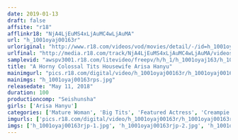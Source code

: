```yaml
---
date: 2019-01-13
draft: false
affsite: "r18"
afflinkr18: "NjA4LjEuMS4xLjAuMC4wLjAuMA"
url: "h_1001oyaj00163r"
urloriginal: "http://www.r18.com/videos/vod/movies/detail/-/id=h_1001oyaj00163r"
urlfinal: "http://media.r18.com/track/NjA4LjEuMS4xLjAuMC4wLjAuMA/videos/vod/movies/detail/-/id=h_1001oyaj00163r"
samplevid: "awspv3001.r18.com/litevideo/freepv/h/h_1/h_1001oyaj163/h_1001oyaj163_dmb_s.mp4"
title: "A Horny Colossal Tits Housewife Arisa Hanyu"
mainimgurl: "pics.r18.com/digital/video/h_1001oyaj00163r/h_1001oyaj00163rps.jpg"
mainimgs: "h_1001oyaj00163rps.jpg"
releasedate: "May 11, 2018"
duration: 100
productioncomp: "Seishunsha"
girls: ['Arisa Hanyu']
categories: ['Mature Woman', 'Big Tits', 'Featured Actress', 'Creampie', 'Masturbation', 'Titty Fuck']
imgurls: ['pics.r18.com/digital/video/h_1001oyaj00163r/h_1001oyaj00163rjp-1.jpg', 'pics.r18.com/digital/video/h_1001oyaj00163r/h_1001oyaj00163rjp-2.jpg', 'pics.r18.com/digital/video/h_1001oyaj00163r/h_1001oyaj00163rjp-3.jpg', 'pics.r18.com/digital/video/h_1001oyaj00163r/h_1001oyaj00163rjp-4.jpg', 'pics.r18.com/digital/video/h_1001oyaj00163r/h_1001oyaj00163rjp-5.jpg', 'pics.r18.com/digital/video/h_1001oyaj00163r/h_1001oyaj00163rjp-6.jpg', 'pics.r18.com/digital/video/h_1001oyaj00163r/h_1001oyaj00163rjp-7.jpg', 'pics.r18.com/digital/video/h_1001oyaj00163r/h_1001oyaj00163rjp-8.jpg', 'pics.r18.com/digital/video/h_1001oyaj00163r/h_1001oyaj00163rjp-9.jpg', 'pics.r18.com/digital/video/h_1001oyaj00163r/h_1001oyaj00163rjp-10.jpg', 'pics.r18.com/digital/video/h_1001oyaj00163r/h_1001oyaj00163rjp-11.jpg', 'pics.r18.com/digital/video/h_1001oyaj00163r/h_1001oyaj00163rjp-12.jpg', 'pics.r18.com/digital/video/h_1001oyaj00163r/h_1001oyaj00163rjp-13.jpg', 'pics.r18.com/digital/video/h_1001oyaj00163r/h_1001oyaj00163rjp-14.jpg', 'pics.r18.com/digital/video/h_1001oyaj00163r/h_1001oyaj00163rjp-15.jpg', 'pics.r18.com/digital/video/h_1001oyaj00163r/h_1001oyaj00163rjp-16.jpg', 'pics.r18.com/digital/video/h_1001oyaj00163r/h_1001oyaj00163rjp-17.jpg', 'pics.r18.com/digital/video/h_1001oyaj00163r/h_1001oyaj00163rjp-18.jpg', 'pics.r18.com/digital/video/h_1001oyaj00163r/h_1001oyaj00163rjp-19.jpg', 'pics.r18.com/digital/video/h_1001oyaj00163r/h_1001oyaj00163rjp-20.jpg']
imgs: ['h_1001oyaj00163rjp-1.jpg', 'h_1001oyaj00163rjp-2.jpg', 'h_1001oyaj00163rjp-3.jpg', 'h_1001oyaj00163rjp-4.jpg', 'h_1001oyaj00163rjp-5.jpg', 'h_1001oyaj00163rjp-6.jpg', 'h_1001oyaj00163rjp-7.jpg', 'h_1001oyaj00163rjp-8.jpg', 'h_1001oyaj00163rjp-9.jpg', 'h_1001oyaj00163rjp-10.jpg', 'h_1001oyaj00163rjp-11.jpg', 'h_1001oyaj00163rjp-12.jpg', 'h_1001oyaj00163rjp-13.jpg', 'h_1001oyaj00163rjp-14.jpg', 'h_1001oyaj00163rjp-15.jpg', 'h_1001oyaj00163rjp-16.jpg', 'h_1001oyaj00163rjp-17.jpg', 'h_1001oyaj00163rjp-18.jpg', 'h_1001oyaj00163rjp-19.jpg', 'h_1001oyaj00163rjp-20.jpg']
---
```

